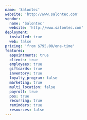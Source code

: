 ```yaml
---
name: 'Salontec'
website: 'http://www.salontec.com'
vendor:
  name: 'Salontec'
  website: 'http://www.salontec.com'
deployment:
  installed: true
  web: false
pricing: 'from $795.00/one-time'
features:
  appointments: true
  clients: true
  employees: true
  giftcards: true
  inventory: true
  loyalty_program: false
  marketing: true
  multi_location: false
  payroll: true
  pos: true
  recurring: true
  reminders: true
  resources: false
---
```

